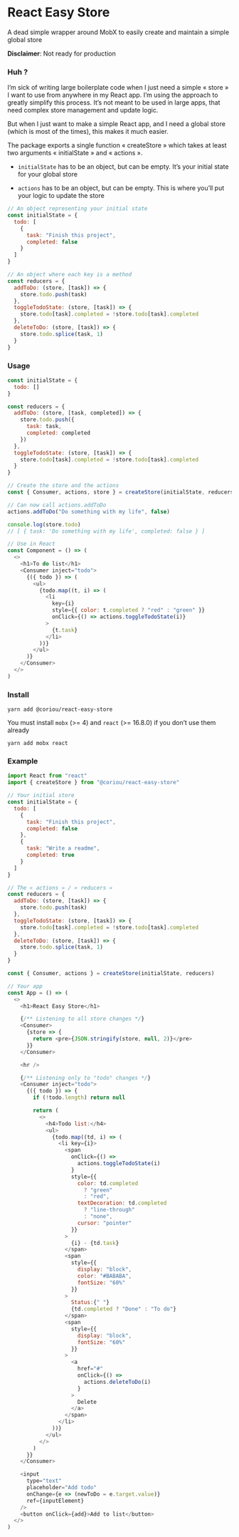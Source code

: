 # React Easy Store

A dead simple wrapper around MobX to easily create and maintain a simple global store

**Disclaimer**: Not ready for production

### Huh ?

I’m sick of writing large boilerplate code when I just need a simple « store » I want to use from anywhere in my React app. I’m using the approach to greatly simplify this process. It’s not meant to be used in large apps, that need complex store management and update logic.

But when I just want to make a simple React app, and I need a global store (which is most of the times), this makes it much easier.

The package exports a single function « createStore » which takes at least two arguments « initialState » and « actions ».

-   `initialState` has to be an object, but can be empty. It’s your initial state for your global store

-   `actions` has to be an object, but can be empty. This is where you’ll put your logic to update the store

```js
// An object representing your initial state
const initialState = {
  todo: [
    {
      task: "Finish this project",
      completed: false
    }
  ]
}

// An object where each key is a method
const reducers = {
  addToDo: (store, [task]) => {
    store.todo.push(task)
  },
  toggleTodoState: (store, [task]) => {
    store.todo[task].completed = !store.todo[task].completed
  },
  deleteToDo: (store, [task]) => {
    store.todo.splice(task, 1)
  }
}
```

### Usage

```js
const initialState = {
  todo: []
}

const reducers = {
  addToDo: (store, [task, completed]) => {
    store.todo.push({
      task: task,
      completed: completed
    })
  },
  toggleTodoState: (store, [task]) => {
    store.todo[task].completed = !store.todo[task].completed
  }
}

// Create the store and the actions
const { Consumer, actions, store } = createStore(initialState, reducers)

// Can now call actions.addToDo
actions.addToDo("Do something with my life", false)

console.log(store.todo)
// [ { task: 'Do something with my life', completed: false } ]

// Use in React
const Component = () => (
  <>
    <h1>To do list</h1>
    <Consumer inject="todo">
      {({ todo }) => (
        <ul>
          {todo.map((t, i) => (
            <li
              key={i}
              style={{ color: t.completed ? "red" : "green" }}
              onClick={() => actions.toggleTodoState(i)}
            >
              {t.task}
            </li>
          ))}
        </ul>
      )}
    </Consumer>
  </>
)
```

### Install

`yarn add @coriou/react-easy-store`

You must install `mobx` (>= 4) and `react` (>= 16.8.0) if you don’t use them already

`yarn add mobx react`

### Example

```js
import React from "react"
import { createStore } from "@coriou/react-easy-store"

// Your initial store
const initialState = {
  todo: [
    {
      task: "Finish this project",
      completed: false
    },
    {
      task: "Write a readme",
      completed: true
    }
  ]
}

// The « actions » / « reducers »
const reducers = {
  addToDo: (store, [task]) => {
    store.todo.push(task)
  },
  toggleTodoState: (store, [task]) => {
    store.todo[task].completed = !store.todo[task].completed
  },
  deleteToDo: (store, [task]) => {
    store.todo.splice(task, 1)
  }
}

const { Consumer, actions } = createStore(initialState, reducers)

// Your app
const App = () => (
  <>
    <h1>React Easy Store</h1>

    {/** Listening to all store changes */}
    <Consumer>
      {store => {
        return <pre>{JSON.stringify(store, null, 2)}</pre>
      }}
    </Consumer>

    <hr />

    {/** Listening only to "todo" changes */}
    <Consumer inject="todo">
      {({ todo }) => {
        if (!todo.length) return null

        return (
          <>
            <h4>Todo list:</h4>
            <ul>
              {todo.map((td, i) => (
                <li key={i}>
                  <span
                    onClick={() =>
                      actions.toggleTodoState(i)
                    }
                    style={{
                      color: td.completed
                        ? "green"
                        : "red",
                      textDecoration: td.completed
                        ? "line-through"
                        : "none",
                      cursor: "pointer"
                    }}
                  >
                    {i} - {td.task}
                  </span>
                  <span
                    style={{
                      display: "block",
                      color: "#BABABA",
                      fontSize: "60%"
                    }}
                  >
                    Status:{" "}
                    {td.completed ? "Done" : "To do"}
                  </span>
                  <span
                    style={{
                      display: "block",
                      fontSize: "60%"
                    }}
                  >
                    <a
                      href="#"
                      onClick={() =>
                        actions.deleteToDo(i)
                      }
                    >
                      Delete
                    </a>
                  </span>
                </li>
              ))}
            </ul>
          </>
        )
      }}
    </Consumer>

    <input
      type="text"
      placeholder="Add todo"
      onChange={e => (newToDo = e.target.value)}
      ref={inputElement}
    />
    <button onClick={add}>Add to list</button>
  </>
)
```
